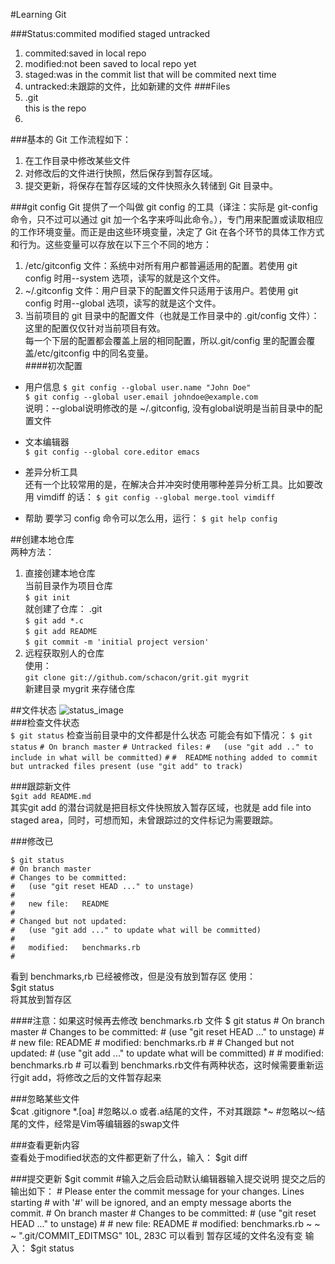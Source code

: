 #Learning Git 

###Status:commited modified staged  untracked
1. commited:saved in local repo  
2. modified:not been saved to local repo yet  
3. staged:was in the commit list that will be commited next time  
4. untracked:未跟踪的文件，比如新建的文件
###Files  
1. .git  
	this is the repo
2. 

###基本的 Git 工作流程如下：
1. 在工作目录中修改某些文件  
2. 对修改后的文件进行快照，然后保存到暂存区域。  
3. 提交更新，将保存在暂存区域的文件快照永久转储到 Git 目录中。

###git config
Git 提供了一个叫做 git config 的工具（译注：实际是 git-config 命令，只不过可以通过 git 加一个名字来呼叫此命令。），专门用来配置或读取相应的工作环境变量。而正是由这些环境变量，决定了 Git 在各个环节的具体工作方式和行为。这些变量可以存放在以下三个不同的地方：

1. /etc/gitconfig 文件：系统中对所有用户都普遍适用的配置。若使用 git config 时用--system 选项，读写的就是这个文件。  
2. ~/.gitconfig 文件：用户目录下的配置文件只适用于该用户。若使用 git config 时用--global 选项，读写的就是这个文件。  
3. 当前项目的 git 目录中的配置文件（也就是工作目录中的 .git/config 文件）：这里的配置仅仅针对当前项目有效。  
每一个下层的配置都会覆盖上层的相同配置，所以.git/config 里的配置会覆盖/etc/gitconfig 中的同名变量。   
####初次配置
* 用户信息
``$ git config --global user.name "John Doe"``	    
``$ git config --global user.email johndoe@example.com``  
说明：--global说明修改的是 ~/.gitconfig,  没有global说明是当前目录中的配置文件

* 文本编辑器  
`$ git config --global core.editor emacs`  

* 差异分析工具  
还有一个比较常用的是，在解决合并冲突时使用哪种差异分析工具。比如要改用 vimdiff 的话：
`$ git config --global merge.tool vimdiff`

* 帮助
要学习 config 命令可以怎么用，运行：
`$ git help config`

##创建本地仓库  
两种方法：  

1. 直接创建本地仓库  
当前目录作为项目仓库  
`$ git init`  
就创建了仓库： .git  
`$ git add *.c`  
`$ git add README`  
`$ git commit -m 'initial project version'`  
2. 远程获取别人的仓库  
使用：  
`git clone git://github.com/schacon/grit.git mygrit`  
新建目录 mygrit 来存储仓库  


##文件状态
![status_image](https://www.evernote.com/shard/s323/res/1718ba32-24e1-4d3b-8601-dc396483c58d.png?resizeSmall&width=1024)  
###检查文件状态  
`$ git status`
检查当前目录中的文件都是什么状态 
可能会有如下情况：
`$ git status`
`# On branch master`
`# Untracked files:`
`#   (use "git add .." to include in what will be committed)`
`#`
`#	README`
`nothing added to commit but untracked files present (use "git add" to track)`

###跟踪新文件  
`$git add README.md`  
其实git add 的潜台词就是把目标文件快照放入暂存区域，也就是 add file into staged area，同时，可想而知，未曾跟踪过的文件标记为需要跟踪。 

###修改已 

	$ git status
	# On branch master
	# Changes to be committed:
	#   (use "git reset HEAD ..." to unstage)
	#
	#	new file:   README
	#
	# Changed but not updated:
	#   (use "git add ..." to update what will be committed)
	#
	#	modified:   benchmarks.rb
	#
看到 benchmarks,rb 已经被修改，但是没有放到暂存区
使用：  
	$git status  
将其放到暂存区

####注意：如果这时候再去修改 benchmarks.rb 文件
	$ git status
	# On branch master
	# Changes to be committed:
	#   (use "git reset HEAD ..." to unstage)
	#
	#	new file:   README
	#	modified:   benchmarks.rb
	#
	# Changed but not updated:
	#   (use "git add ..." to update what will be committed)
	#
	#	modified:   benchmarks.rb
	#
可以看到 benchmarks.rb文件有两种状态，这时候需要重新运行git add，将修改之后的文件暂存起来

###忽略某些文件  
	$cat .gitignore 
	*.[oa] #忽略以.o 或者.a结尾的文件，不对其跟踪
	*~     #忽略以～结尾的文件，经常是Vim等编辑器的swap文件

###查看更新内容  
查看处于modified状态的文件都更新了什么，输入：
	$git diff

###提交更新
	$git commit  #输入之后会启动默认编辑器输入提交说明
提交之后的输出如下：
	# Please enter the commit message for your changes. Lines starting
	# with '#' will be ignored, and an empty message aborts the commit.
	# On branch master
	# Changes to be committed:
	#   (use "git reset HEAD ..." to unstage)
	#
	#       new file:   README
	#       modified:   benchmarks.rb
	~
	~
	~
	".git/COMMIT_EDITMSG" 10L, 283C
可以看到 暂存区域的文件名没有变
输入：
	$git status  




